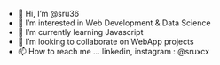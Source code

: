 - 👋 Hi, I’m @sru36
- 👀 I’m interested in Web Development & Data Science
- 🌱 I’m currently learning Javascript
- 💞️ I’m looking to collaborate on WebApp projects
- 📫 How to reach me ... linkedin, instagram : @sruxcx

<!---
sru36/sru36 is a ✨ special ✨ repository because its `README.md` (this file) appears on your GitHub profile.
You can click the Preview link to take a look at your changes.
--->
